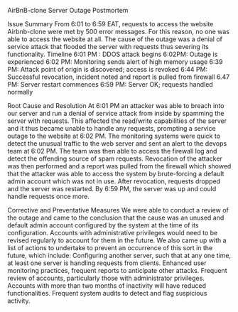AirBnB-clone Server Outage Postmortem

Issue Summary
From 6:01 to 6:59 EAT, requests to access the website Airbnb-clone were met by 500 error messages. For this reason, no one was able to access the website at all. The cause of the outage was a denial of service attack that flooded the server with requests thus severing its functionality.
Timeline
6:01 PM : DDOS attack begins
6:02PM: Outage is experienced
6:02 PM: Monitoring sends alert of high memory usage
6:39 PM: Attack point of origin is discovered; access is revoked
6:44 PM: Successful revocation, incident noted and report is pulled from firewall
6.47 PM: Server restart commences
6:59 PM: Server OK; requests handled normally

Root Cause and Resolution
At 6:01 PM an attacker was able to breach into our server and run a denial of service attack from inside by spamming the server with requests. This affected the read/write capabilities of the server and it thus became unable to handle any requests, prompting a service outage to the website at 6:02 PM.
The monitoring systems were quick to detect the unusual traffic to the web server and sent an alert to the devops team at 6:02 PM. The team was then able to access the firewall log and detect the offending source of spam requests. Revocation of the attacker was then performed and a report was pulled from the firewall which showed that the attacker was able to access the system by brute-forcing a default admin account which was not in use.
After revocation, requests dropped and the server was restarted. By 6:59 PM, the server was up and could handle requests once more.

Corrective and Preventative Measures
We were able to conduct a review of the outage and came to the conclusion that the cause was an unused and default admin account configured by the system at the time of its configuration. Accounts with administrative privileges would need to be revised regularly to account for them in the future. We also came up with a list of actions to undertake to prevent an occurrence of this sort in the future, which include:
Configuring another server, such that at any one time, at least one server is handling requests from clients.
Enhanced user monitoring practices, frequent reports to anticipate other attacks.
Frequent review of accounts, particularly those with administrator privileges. Accounts with more than two months of inactivity will have reduced functionalities.
Frequent system audits to detect and flag suspicious activity.  

